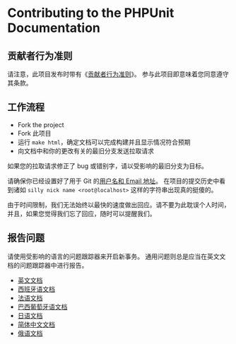 # Contributing to the PHPUnit Documentation

## 贡献者行为准则

请注意，此项目发布时带有《[贡献者行为准则](CODE_OF_CONDUCT.md)》。
参与此项目即意味着您同意遵守其条款。

## 工作流程

* Fork the project
* Fork 此项目
* 运行 `make html`，确定文档可以完成构建并且显示情况符合预期
* 向文档中和你的更改有关的最旧分支发送拉取请求

如果您的拉取请求修正了 bug 或错别字，请以受影响的最旧分支为目标。

请确保你已经设置好了用于 Git 的[用户名和 Email 地址](https://git-scm.com/book/en/v2/Getting-Started-First-Time-Git-Setup)。
在项目的提交历史中看到诸如 `silly nick name <root@localhost>`
这样的字符串出现真的挺傻的。

由于时间限制，我们无法始终以最快的速度做出回应。请不要为此耽误个人时间，
并且，如果您觉得我们忘了回应，随时可以提醒我们。

## 报告问题

请使用受影响的语言的问题跟踪器来开启新事务。
通用问题则总是应当在英文文档的问题跟踪器中进行报告。

* [英文文档](https://github.com/sebastianbergmann/phpunit-documentation-english/issues)
* [西班牙语文档](https://github.com/sebastianbergmann/phpunit-documentation-spanish/issues)
* [法语文档](https://github.com/sebastianbergmann/phpunit-documentation-french/issues)
* [巴西葡萄牙语文档](https://github.com/sebastianbergmann/phpunit-documentation-brazilian-portuguese/issues)
* [日语文档](https://github.com/sebastianbergmann/phpunit-documentation-japanese/issues)
* [简体中文文档](https://github.com/sebastianbergmann/phpunit-documentation-chinese/issues)
* [俄语文档](https://github.com/sebastianbergmann/phpunit-documentation-russian/issues)
